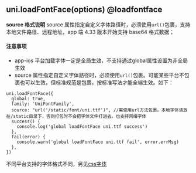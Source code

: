## uni.loadFontFace(options) @loadfontface

<!-- UTSAPIJSON.loadFontFace.description -->

<!-- UTSAPIJSON.loadFontFace.compatibility -->

**source 格式说明**
source 属性指定自定义字体路径时，必须使用`url()`包裹，支持本地文件路径、远程地址，app 端 4.33 版本开始支持 base64 格式数据；

<!-- UTSAPIJSON.loadFontFace.param -->

<!-- UTSAPIJSON.loadFontFace.returnValue -->

#### 注意事项
- app-ios 平台加载字体一定是全局生效，不支持通过global属性设置为非全局生效
- source 属性指定自定义字体路径时，必须使用`url()`包裹。可能某些平台不包裹也可以生效，但标准规范是包裹，按标准写法才能全端生效。如下：
```uts
uni.loadFontFace({
  global: true,
  family: 'UniFontFamily',
  source: "url('/static/font/uni.ttf')", //需使用url方法包裹。本地字体请放在/static目录下，否则打包时不会把字体文件打进去。也支持网络字体
  success() {
    console.log('global loadFontFace uni.ttf success')
  },
  fail(error) {
    console.warn('global loadFontFace uni.ttf fail', error.errMsg)
  },
})
```

不同平台支持的字体格式不同，另见[css字体](../css/font-family.md)

<!-- UTSAPIJSON.loadFontFace.example -->

<!-- UTSAPIJSON.loadFontFace.tutorial -->

<!-- UTSAPIJSON.general_type.name -->

<!-- UTSAPIJSON.general_type.param -->

